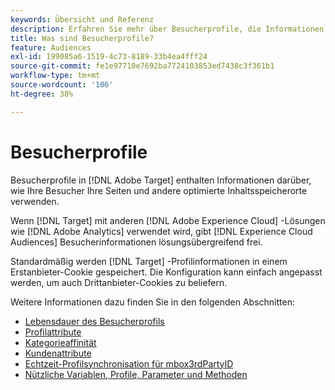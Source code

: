 ```yaml
---
keywords: Übersicht und Referenz
description: Erfahren Sie mehr über Besucherprofile, die Informationen darüber enthalten, wie Besucher Ihre Seiten und andere optimierte Inhaltsspeicherorte verwenden.
title: Was sind Besucherprofile?
feature: Audiences
exl-id: 199085a6-1519-4c73-8189-33b4ea4fff24
source-git-commit: fe1e97710e7692ba7724103853ed7438c3f361b1
workflow-type: tm+mt
source-wordcount: '106'
ht-degree: 38%

---
```


# Besucherprofile

Besucherprofile in [!DNL Adobe Target] enthalten Informationen darüber, wie Ihre Besucher Ihre Seiten und andere optimierte Inhaltsspeicherorte verwenden.

Wenn [!DNL Target] mit anderen [!DNL Adobe Experience Cloud] -Lösungen wie [!DNL Adobe Analytics] verwendet wird, gibt [!DNL Experience Cloud Audiences] Besucherinformationen lösungsübergreifend frei.

Standardmäßig werden [!DNL Target] -Profilinformationen in einem Erstanbieter-Cookie gespeichert. Die Konfiguration kann einfach angepasst werden, um auch Drittanbieter-Cookies zu beliefern.

Weitere Informationen dazu finden Sie in den folgenden Abschnitten:

- [Lebensdauer des Besucherprofils](visitor-profile-lifetime.md)
- [Profilattribute](profile-parameters.md)
- [Kategorieaffinität](category-affinity.md)
- [Kundenattribute](https://experienceleague.adobe.com/docs/target-dev/developer/implementation/methods/customer-attributes.html)
- [Echtzeit-Profilsynchronisation für mbox3rdPartyID](3rd-party-id.md)
- [Nützliche Variablen, Profile, Parameter und Methoden](variables-profiles-parameters-methods.md)
